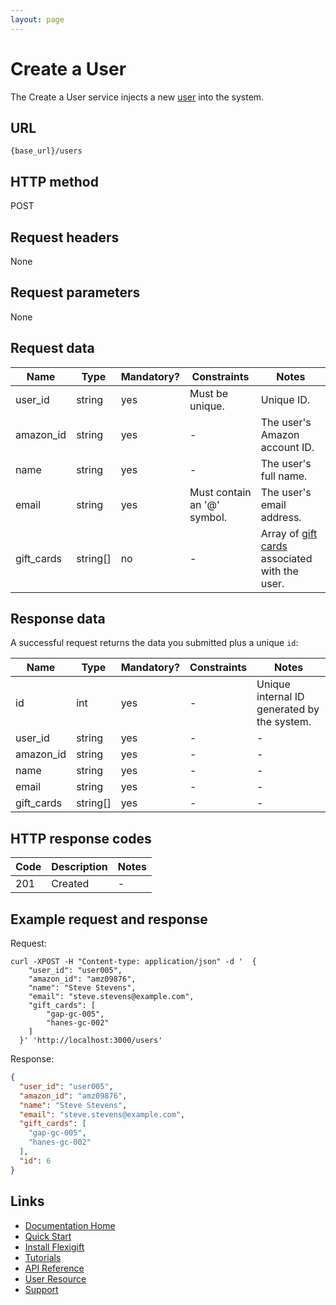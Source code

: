 ```yaml
---
layout: page
---
```


# Create a User

The Create a User service injects a new [user](index.md) into the system.

## URL

```shell
{base_url}/users
```

## HTTP method

POST

## Request headers

None

## Request parameters

None

## Request data

| Name           | Type          | Mandatory? | Constraints     | Notes |
| -------------  | ------------- | ---        | ---             | ---   |
| user_id        | string        | yes        | Must be unique. | Unique ID. |
| amazon_id      | string        | yes        | -               | The user's Amazon account ID. |
| name           | string        | yes        | -               | The user's full name.         |
| email          | string        | yes        | Must contain an '@' symbol. | The user's email address. |
| gift_cards     | string[]      | no         | -               | Array of [gift cards](../gift-cards/index.md) associated with the user. |

## Response data

A successful request returns the data you submitted plus a unique ```id```:

| Name           | Type          | Mandatory? | Constraints | Notes |
| -------------  | ------------- | ---        | ---         | ---   |
| id             | int           | yes        | -           | Unique internal ID generated by the system. |
| user_id        | string        | yes        | -           | -     |
| amazon_id      | string        | yes        | -           | -     |
| name           | string        | yes        | -           | -     |
| email          | string        | yes        | -           | -     |
| gift_cards     | string[]      | yes        | -           | -     |

## HTTP response codes

| Code          | Description   | Notes |
| ------------- | ------------- | ---   |
| 201           | Created       | -     |

## Example request and response

Request:

```shell
curl -XPOST -H "Content-type: application/json" -d '  {
    "user_id": "user005",
    "amazon_id": "amz09876",
    "name": "Steve Stevens",
    "email": "steve.stevens@example.com", 
    "gift_cards": [
    	"gap-gc-005", 
    	"hanes-gc-002"
    ]
  }' 'http://localhost:3000/users'
```

Response:

```json
{
  "user_id": "user005",
  "amazon_id": "amz09876",
  "name": "Steve Stevens",
  "email": "steve.stevens@example.com",
  "gift_cards": [
    "gap-gc-005",
    "hanes-gc-002"
  ],
  "id": 6
}
```

## Links

* [Documentation Home](../../index.md)
* [Quick Start](../../quickstart.md)
* [Install Flexigift](../../setup.md)
* [Tutorials](../../tutorials/index.md)
* [API Reference](../../api/index.md)
* [User Resource](index.md)
* [Support](mailto:support@example.com)
